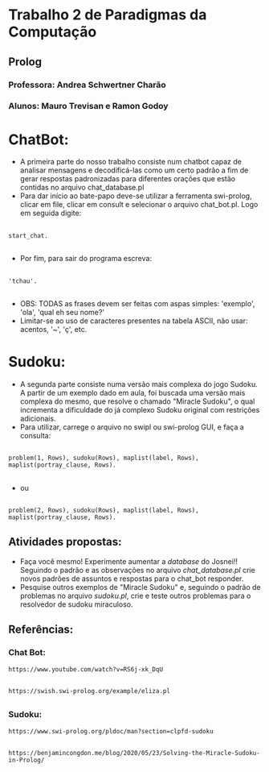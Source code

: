 # Trabalho 2 de Paradigmas da Computação
## Prolog

### Professora: Andrea Schwertner Charão
### Alunos: Mauro Trevisan e Ramon Godoy

# ChatBot:

* A primeira parte do nosso trabalho consiste num chatbot capaz de analisar mensagens e decodificá-las como um certo padrão a fim de gerar respostas padronizadas para diferentes orações que estão contidas no arquivo chat_database.pl
* Para dar início ao bate-papo deve-se utilizar a ferramenta swi-prolog, clicar em file, clicar em consult e selecionar o arquivo chat_bot.pl. Logo em seguida digite: 
##    
    start_chat. 
##   
* Por fim, para sair do programa escreva: 
##
    'tchau'.
##
* OBS: TODAS as frases devem ser feitas com aspas simples: 'exemplo', 'ola', 'qual eh seu nome?'
* Limitar-se ao uso de caracteres presentes na tabela ASCII, não usar: acentos, '~', 'ç', etc.  

# Sudoku:

* A segunda parte consiste numa versão mais complexa do jogo Sudoku. A partir de um exemplo dado em aula, 
foi buscada uma versão mais complexa do mesmo, que resolve o chamado "Miracle Sudoku", o qual incrementa a dificuldade
do já complexo Sudoku original com restrições adicionais.
* Para utilizar, carrege o arquivo no swipl ou swi-prolog GUI, e faça a consulta:
##
    problem(1, Rows), sudoku(Rows), maplist(label, Rows), maplist(portray_clause, Rows). 
##
   * ou
##
    problem(2, Rows), sudoku(Rows), maplist(label, Rows), maplist(portray_clause, Rows).
##

## Atividades propostas:
* Faça você mesmo!
    Experimente aumentar a *database* do Josnei!! Seguindo o padrão e as observações no arquivo *chat_database.pl* crie 
novos padrões de assuntos e respostas para o chat_bot responder.
* Pesquise outros exemplos de "Miracle Sudoku" e, seguindo o padrão de problemas no arquivo *sudoku.pl*, crie e teste outros problemas para o resolvedor de sudoku miraculoso.

## Referências:
### Chat Bot:
    https://www.youtube.com/watch?v=RS6j-xk_DqU 
##  
    https://swish.swi-prolog.org/example/eliza.pl  
## 

### Sudoku:
    https://www.swi-prolog.org/pldoc/man?section=clpfd-sudoku
## 
    https://benjamincongdon.me/blog/2020/05/23/Solving-the-Miracle-Sudoku-in-Prolog/
